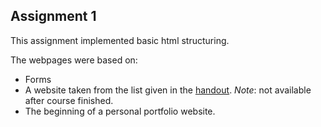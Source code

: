 ## Assignment 1

This assignment implemented basic html structuring.

The webpages were based on:
- Forms
- A website taken from the list given in the [handout](https://d2l.pdx.edu/d2l/le/content/767681/viewContent/4282776/View). *Note*: not available after course finished.
- The beginning of a personal portfolio website.